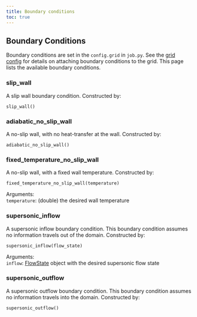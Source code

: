 ```yaml
---
title: Boundary conditions
toc: true
---
```

## Boundary Conditions
Boundary conditions are set in the `config.grid` in `job.py`. 
See the [grid config](/docs/reference_manual/grid) for details on attaching boundary conditions to the grid.
This page lists the available boundary conditions.

### slip_wall
A slip wall boundary condition.
Constructed by:
```
slip_wall()
```
### adiabatic_no_slip_wall
A no-slip wall, with no heat-transfer at the wall. Constructed by:
```
adiabatic_no_slip_wall()
```

### fixed_temperature_no_slip_wall
A no-slip wall, with a fixed wall temperature. Constructed by:
```
fixed_temperature_no_slip_wall(temperature)
```

Arguments:\
`temperature`: (double) the desired wall temperature

### supersonic_inflow
A supersonic inflow boundary condition.
This boundary condition assumes no information travels out of the domain.
Constructed by:
```
supersonic_inflow(flow_state)
```

Arguments:\
`inflow`: [FlowState](/docs/reference_manual/gas_model#FlowState) object with the desired supersonic flow state

### supersonic_outflow
A supersonic outflow boundary condition. 
This boundary condition assumes no information travels into the domain.
Constructed by:
```
supersonic_outflow()
```
